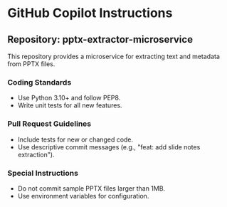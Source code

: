 # GitHub Copilot Instructions

## Repository: pptx-extractor-microservice
This repository provides a microservice for extracting text and metadata from PPTX files.

### Coding Standards
- Use Python 3.10+ and follow PEP8.
- Write unit tests for all new features.

### Pull Request Guidelines
- Include tests for new or changed code.
- Use descriptive commit messages (e.g., "feat: add slide notes extraction").

### Special Instructions
- Do not commit sample PPTX files larger than 1MB.
- Use environment variables for configuration.
